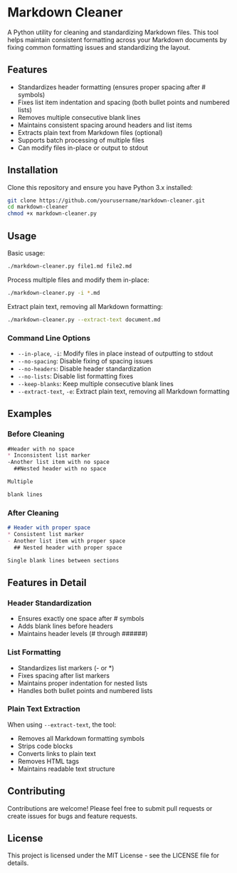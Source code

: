 # Markdown Cleaner

A Python utility for cleaning and standardizing Markdown files. This tool helps maintain consistent formatting across your Markdown documents by fixing common formatting issues and standardizing the layout.

## Features

- Standardizes header formatting (ensures proper spacing after # symbols)
- Fixes list item indentation and spacing (both bullet points and numbered lists)
- Removes multiple consecutive blank lines
- Maintains consistent spacing around headers and list items
- Extracts plain text from Markdown files (optional)
- Supports batch processing of multiple files
- Can modify files in-place or output to stdout

## Installation

Clone this repository and ensure you have Python 3.x installed:

```bash
git clone https://github.com/yourusername/markdown-cleaner.git
cd markdown-cleaner
chmod +x markdown-cleaner.py
```

## Usage

Basic usage:

```bash
./markdown-cleaner.py file1.md file2.md
```

Process multiple files and modify them in-place:

```bash
./markdown-cleaner.py -i *.md
```

Extract plain text, removing all Markdown formatting:

```bash
./markdown-cleaner.py --extract-text document.md
```

### Command Line Options

- `--in-place`, `-i`: Modify files in place instead of outputting to stdout
- `--no-spacing`: Disable fixing of spacing issues
- `--no-headers`: Disable header standardization
- `--no-lists`: Disable list formatting fixes
- `--keep-blanks`: Keep multiple consecutive blank lines
- `--extract-text`, `-e`: Extract plain text, removing all Markdown formatting

## Examples

### Before Cleaning

```markdown
#Header with no space
* Inconsistent list marker
-Another list item with no space
  ##Nested header with no space

Multiple

blank lines
```

### After Cleaning

```markdown
# Header with proper space
* Consistent list marker
- Another list item with proper space
  ## Nested header with proper space

Single blank lines between sections
```

## Features in Detail

### Header Standardization
- Ensures exactly one space after # symbols
- Adds blank lines before headers
- Maintains header levels (# through ######)

### List Formatting
- Standardizes list markers (- or *)
- Fixes spacing after list markers
- Maintains proper indentation for nested lists
- Handles both bullet points and numbered lists

### Plain Text Extraction
When using `--extract-text`, the tool:
- Removes all Markdown formatting symbols
- Strips code blocks
- Converts links to plain text
- Removes HTML tags
- Maintains readable text structure

## Contributing

Contributions are welcome! Please feel free to submit pull requests or create issues for bugs and feature requests.

## License

This project is licensed under the MIT License - see the LICENSE file for details.
